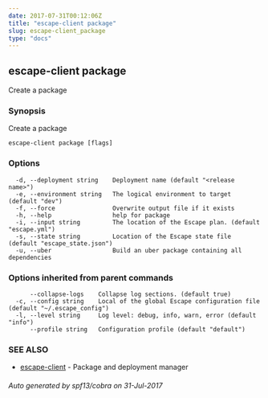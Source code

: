 ```yaml
---
date: 2017-07-31T00:12:06Z
title: "escape-client package"
slug: escape-client_package
type: "docs"
---
```

## escape-client package

Create a package

### Synopsis


Create a package

```
escape-client package [flags]
```

### Options

```
  -d, --deployment string    Deployment name (default "<release name>")
  -e, --environment string   The logical environment to target (default "dev")
  -f, --force                Overwrite output file if it exists
  -h, --help                 help for package
  -i, --input string         The location of the Escape plan. (default "escape.yml")
  -s, --state string         Location of the Escape state file (default "escape_state.json")
  -u, --uber                 Build an uber package containing all dependencies
```

### Options inherited from parent commands

```
      --collapse-logs    Collapse log sections. (default true)
  -c, --config string    Local of the global Escape configuration file (default "~/.escape_config")
  -l, --level string     Log level: debug, info, warn, error (default "info")
      --profile string   Configuration profile (default "default")
```

### SEE ALSO
* [escape-client](../escape-client/)	 - Package and deployment manager

###### Auto generated by spf13/cobra on 31-Jul-2017

